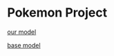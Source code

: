 # Pokemon Project

[our model](https://huggingface.co/RidzIn/Pokemon-Describer)

[base model](https://huggingface.co/Salesforce/blip-image-captioning-large)